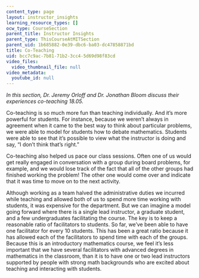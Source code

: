 ```yaml
---
content_type: page
layout: instructor_insights
learning_resource_types: []
ocw_type: CourseSection
parent_title: Instructor Insights
parent_type: ThisCourseAtMITSection
parent_uid: 1b685882-0e39-dbc6-ba03-dc47858871bd
title: Co-Teaching
uid: bcc7c9ac-7b81-71b2-3cc4-5d69d98f83cd
video_files:
  video_thumbnail_file: null
video_metadata:
  youtube_id: null
---
```


_In this section, Dr. Jeremy Orloff and Dr. Jonathan Bloom discuss their experiences co-teaching 18.05._

Co-teaching is so much more fun than teaching individually. And it’s more powerful for students. For instance, because we weren’t always in agreement when it came to the best way to think about particular problems, we were able to model for students how to debate mathematics. Students were able to see that it’s possible to view what the instructor is doing and say, “I don’t think that’s right.”

Co-teaching also helped us pace our class sessions. Often one of us would get really engaged in conversation with a group during board problems, for example, and we would lose track of the fact that all of the other groups had finished working the problem! The other one would come over and indicate that it was time to move on to the next activity.

Although working as a team halved the administrative duties we incurred while teaching and allowed both of us to spend more time working with students, it was expensive for the department. But we can imagine a model going forward where there is a single lead instructor, a graduate student, and a few undergraduates facilitating the course. The key is to keep a reasonable ratio of facilitators to students. So far, we’ve been able to have one facilitator for every 10 students. This has been a great ratio because it has allowed each of the facilitators to spend time with each of the groups. Because this is an introductory mathematics course, we feel it’s less important that we have several facilitators with advanced degrees in mathematics in the classroom, than it is to have one or two lead instructors supported by people with strong math backgrounds who are excited about teaching and interacting with students.